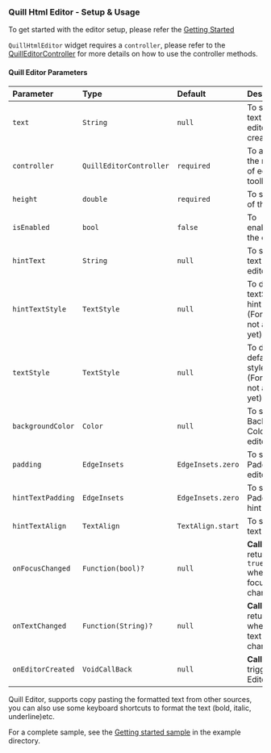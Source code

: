 ### Quill Html Editor - Setup & Usage

To get started with the editor setup, please refer the [Getting Started]


`QuillHtmlEditor` widget requires a `controller`, please refer to the [QuillEditorController] for more details on how to use the controller methods.

#### Quill Editor Parameters


| Parameter  | Type  | Default  | Description |
|:----------|:----------|:----------|:----------|
| `text`   	| `String`   |  `null` | To set initial text to the editor on created    |
| `controller`    |  `QuillEditorController`   | `required`   | To access all the methods of editor and toolbar    |
| `height`    | `double`    | `required`   | To set height of the editor    |
| `isEnabled`   | `bool`    | `false`    | To enable/disable the editor    |
| `hintText`   | `String`    | `null`   | To set hint text to the editor    |
| `hintTextStyle `    | `TextStyle`    | `null`    | To define textStyle to hint text  (FontStyle is not available yet)   |
| `textStyle`    | `TextStyle`   | `null`   | To define default text style to editor (FontStyle is not available yet)  |
| `backgroundColor`    | `Color`    | `null`    | To set Background Color to the editor   |
| `padding`    | `EdgeInsets`   | `EdgeInsets.zero`    | To set Padding to the editor    |
| `hintTextPadding `    |`EdgeInsets`   | `EdgeInsets.zero`    | To set Padding to hint text
|`hintTextAlign` | `TextAlign` | `TextAlign.start` | To set the Hint text alignment|
| `onFocusChanged` | `Function(bool)?` | `null` | **Callback** that returns `true/false` when editor focus is changed |
| `onTextChanged ` | `Function(String)?` | `null` | **Callback** that returns `text` when editor text is changed |
| `onEditorCreated ` | `VoidCallBack` | `null` | **Callback** that triggers on Editor loaded|

Quill Editor, supports copy pasting the formatted text from other sources, you can also use some keyboard shortcuts to format the text (bold, italic, underline)etc.


For a complete sample, see the [Getting started sample][] in the example directory.

[Getting started sample]: https://github.com/the-airbender/quill_html_editor/blob/main/example/lib/main.dart

[Getting Started]: https://pub.dev/documentation/quill_html_editor/latest/topics/Get%20started-topic.html

[QuillEditorController]: https://pub.dev/documentation/quill_html_editor/latest/topics/QuillEditorController-topic.html
